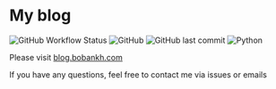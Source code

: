 # My blog

![GitHub Workflow Status](https://img.shields.io/github/workflow/status/BobAnkh/blog/Pelican%20site%20CI)
![GitHub](https://img.shields.io/github/license/BobAnkh/blog?colorB=lightgrey)
![GitHub last commit](https://img.shields.io/github/last-commit/BobAnkh/blog?colorB=orange)
![Python](https://img.shields.io/badge/language-python-blue?style=flat)

Please visit [blog.bobankh.com](https://blog.bobankh.com)

If you have any questions, feel free to contact me via issues or emails
